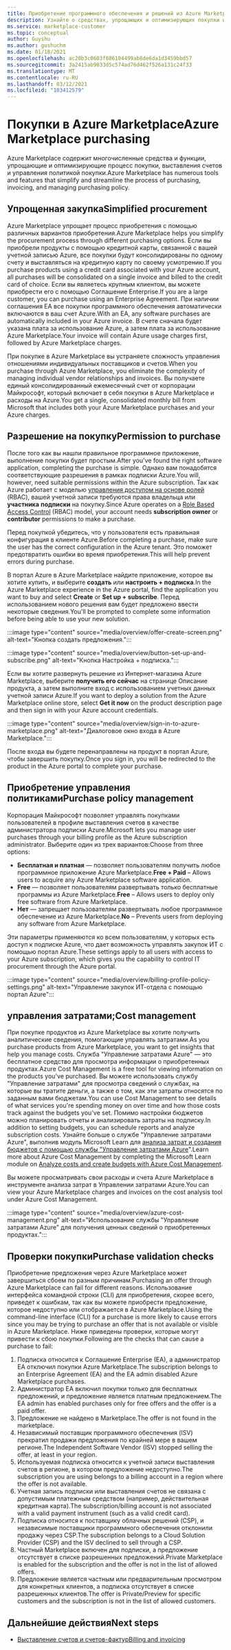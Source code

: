 ```yaml
---
title: Приобретение программного обеспечения и решений из Azure Marketplace
description: Узнайте о средствах, упрощающих и оптимизирующих покупки и управление программным обеспечением в Azure Marketplace.
ms.service: marketplace-customer
ms.topic: conceptual
author: Guyshu
ms.author: gushuchm
ms.date: 01/18/2021
ms.openlocfilehash: ac20b3c0603f886104499ab8de6da1d3459bbd57
ms.sourcegitcommit: 3a2415ab9833d5c574ad76d462f526a131c24f33
ms.translationtype: MT
ms.contentlocale: ru-RU
ms.lasthandoff: 03/12/2021
ms.locfileid: "103412579"
---
```

# <a name="azure-marketplace-purchasing"></a><span data-ttu-id="aace9-103">Покупки в Azure Marketplace</span><span class="sxs-lookup"><span data-stu-id="aace9-103">Azure Marketplace purchasing</span></span>

<span data-ttu-id="aace9-104">Azure Marketplace содержит многочисленные средства и функции, упрощающие и оптимизирующие процесс покупки, выставления счетов и управления политикой покупки.</span><span class="sxs-lookup"><span data-stu-id="aace9-104">Azure Marketplace has numerous tools and features that simplify and streamline the process of purchasing, invoicing, and managing purchasing policy.</span></span>

## <a name="simplified-procurement"></a><span data-ttu-id="aace9-105">Упрощенная закупка</span><span class="sxs-lookup"><span data-stu-id="aace9-105">Simplified procurement</span></span>

<span data-ttu-id="aace9-106">Azure Marketplace упрощает процесс приобретения с помощью различных вариантов приобретения.</span><span class="sxs-lookup"><span data-stu-id="aace9-106">Azure Marketplace helps you simplify the procurement process through different purchasing options.</span></span> <span data-ttu-id="aace9-107">Если вы приобрели продукты с помощью кредитной карты, связанной с вашей учетной записью Azure, все покупки будут консолидированы по одному счету и выставляться на кредитную карту по своему усмотрению.</span><span class="sxs-lookup"><span data-stu-id="aace9-107">If you purchase products using a credit card associated with your Azure account, all purchases will be consolidated on a single invoice and billed to the credit card of choice.</span></span> <span data-ttu-id="aace9-108">Если вы являетесь крупным клиентом, вы можете приобрести его с помощью Соглашение Enterprise.</span><span class="sxs-lookup"><span data-stu-id="aace9-108">If you are a large customer, you can purchase using an Enterprise Agreement.</span></span> <span data-ttu-id="aace9-109">При наличии соглашения EA все покупки программного обеспечения автоматически включаются в ваш счет Azure.</span><span class="sxs-lookup"><span data-stu-id="aace9-109">With an EA, any software purchases are automatically included in your Azure invoice.</span></span> <span data-ttu-id="aace9-110">В счете сначала будет указана плата за использование Azure, а затем плата за использование Azure Marketplace.</span><span class="sxs-lookup"><span data-stu-id="aace9-110">Your invoice will contain Azure usage charges first, followed by Azure Marketplace charges.</span></span>

<span data-ttu-id="aace9-111">При покупке в Azure Marketplace вы устраняете сложность управления отношениями индивидуальных поставщиков и счетов.</span><span class="sxs-lookup"><span data-stu-id="aace9-111">When you purchase through Azure Marketplace, you eliminate the complexity of managing individual vendor relationships and invoices.</span></span> <span data-ttu-id="aace9-112">Вы получаете единый консолидированный ежемесячный счет от корпорации Майкрософт, который включает в себя покупки в Azure Marketplace и расходы на Azure.</span><span class="sxs-lookup"><span data-stu-id="aace9-112">You get a single, consolidated monthly bill from Microsoft that includes both your Azure Marketplace purchases and your Azure charges.</span></span>

## <a name="permission-to-purchase"></a><span data-ttu-id="aace9-113">Разрешение на покупку</span><span class="sxs-lookup"><span data-stu-id="aace9-113">Permission to purchase</span></span>

<span data-ttu-id="aace9-114">После того как вы нашли правильное программное приложение, выполнение покупки будет простым.</span><span class="sxs-lookup"><span data-stu-id="aace9-114">After you've found the right software application, completing the purchase is simple.</span></span> <span data-ttu-id="aace9-115">Однако вам понадобятся соответствующие разрешения в рамках подписки Azure.</span><span class="sxs-lookup"><span data-stu-id="aace9-115">You will, however, need suitable permissions within the Azure subscription.</span></span> <span data-ttu-id="aace9-116">Так как Azure работает с моделью [управления доступом на основе ролей](/azure/role-based-access-control/overview) (RBAC), вашей учетной записи требуются права владельца или **участника** **подписки** на покупку.</span><span class="sxs-lookup"><span data-stu-id="aace9-116">Since Azure operates on a [Role Based Access Control](/azure/role-based-access-control/overview) (RBAC) model, your account needs **subscription owner** or **contributor** permissions to make a purchase.</span></span>

<span data-ttu-id="aace9-117">Перед покупкой убедитесь, что у пользователя есть правильная конфигурация в клиенте Azure.</span><span class="sxs-lookup"><span data-stu-id="aace9-117">Before completing a purchase, make sure the user has the correct configuration in the Azure tenant.</span></span> <span data-ttu-id="aace9-118">Это поможет предотвратить ошибки во время приобретения.</span><span class="sxs-lookup"><span data-stu-id="aace9-118">This will help prevent errors during purchase.</span></span>

<span data-ttu-id="aace9-119">В портал Azure в Azure Marketplace найдите приложение, которое вы хотите купить, и выберите **создать** или **настроить + подписка**.</span><span class="sxs-lookup"><span data-stu-id="aace9-119">In the Azure Marketplace experience in the Azure portal, find the application you want to buy and select **Create** or **Set up + subscribe**.</span></span> <span data-ttu-id="aace9-120">Перед использованием нового решения вам будет предложено ввести некоторые сведения.</span><span class="sxs-lookup"><span data-stu-id="aace9-120">You'll be prompted to complete some information before being able to use your new solution.</span></span>

:::image type="content" source="media/overview/offer-create-screen.png" alt-text="Кнопка создать предложения.":::

:::image type="content" source="media/overview/button-set-up-and-subscribe.png" alt-text="Кнопка Настройка + подписка.":::

<span data-ttu-id="aace9-123">Если вы хотите развернуть решение из Интернет-магазина Azure Marketplace, выберите **получить его сейчас** на странице Описание продукта, а затем выполните вход с использованием учетных данных учетной записи Azure.</span><span class="sxs-lookup"><span data-stu-id="aace9-123">If you want to deploy a solution from the Azure Marketplace online store, select **Get it now** on the product description page and then sign in with your Azure account credentials.</span></span>

:::image type="content" source="media/overview/sign-in-to-azure-marketplace.png" alt-text="Диалоговое окно входа в Azure Marketplace.":::

<span data-ttu-id="aace9-125">После входа вы будете перенаправлены на продукт в портал Azure, чтобы завершить покупку.</span><span class="sxs-lookup"><span data-stu-id="aace9-125">Once you sign in, you will be redirected to the product in the Azure portal to complete your purchase.</span></span>

## <a name="purchase-policy-management"></a><span data-ttu-id="aace9-126">Приобретение управления политиками</span><span class="sxs-lookup"><span data-stu-id="aace9-126">Purchase policy management</span></span>

<span data-ttu-id="aace9-127">Корпорация Майкрософт позволяет управлять покупками пользователей в профиле выставления счетов в качестве администратора подписки Azure.</span><span class="sxs-lookup"><span data-stu-id="aace9-127">Microsoft lets you manage user purchases through your billing profile as the Azure subscription administrator.</span></span> <span data-ttu-id="aace9-128">Выберите один из трех вариантов:</span><span class="sxs-lookup"><span data-stu-id="aace9-128">Choose from three options:</span></span>

- <span data-ttu-id="aace9-129">**Бесплатная и платная** — позволяет пользователям получить любое программное приложение Azure Marketplace.</span><span class="sxs-lookup"><span data-stu-id="aace9-129">**Free + Paid** – Allows users to acquire any Azure Marketplace software application.</span></span>
- <span data-ttu-id="aace9-130">**Free** — позволяет пользователям развертывать только бесплатные программы из Azure Marketplace.</span><span class="sxs-lookup"><span data-stu-id="aace9-130">**Free** – Allows users to deploy only free software from Azure Marketplace.</span></span>
- <span data-ttu-id="aace9-131">**Нет** — запрещает пользователям развертывать любое программное обеспечение из Azure Marketplace.</span><span class="sxs-lookup"><span data-stu-id="aace9-131">**No** – Prevents users from deploying any software from Azure Marketplace.</span></span>

<span data-ttu-id="aace9-132">Эти параметры применяются ко всем пользователям, у которых есть доступ к подписке Azure, что дает возможность управлять закупок ИТ с помощью портал Azure.</span><span class="sxs-lookup"><span data-stu-id="aace9-132">These settings apply to all users with access to your Azure subscription, which gives you the capability to control IT procurement through the Azure portal.</span></span>

:::image type="content" source="media/overview/billing-profile-policy-settings.png" alt-text="Управление закупок ИТ-отдела с помощью портал Azure":::

## <a name="cost-management"></a><span data-ttu-id="aace9-134">управления затратами;</span><span class="sxs-lookup"><span data-stu-id="aace9-134">Cost management</span></span>

<span data-ttu-id="aace9-135">При покупке продуктов из Azure Marketplace вы хотите получить аналитические сведения, помогающие управлять затратами.</span><span class="sxs-lookup"><span data-stu-id="aace9-135">As you purchase products from Azure Marketplace, you want to get insights that help you manage costs.</span></span> <span data-ttu-id="aace9-136">Служба "Управление затратами Azure" — это бесплатное средство для просмотра информации о приобретенных продуктах.</span><span class="sxs-lookup"><span data-stu-id="aace9-136">Azure Cost Management is a free tool for viewing information on the products you've purchased.</span></span> <span data-ttu-id="aace9-137">Вы можете использовать службу "Управление затратами" для просмотра сведений о службах, на которые вы тратите деньги, а также о том, как эти затраты относятся по заданным вами бюджетам.</span><span class="sxs-lookup"><span data-stu-id="aace9-137">You can use Cost Management to see details of what services you're spending money on over time and how those costs track against the budgets you've set.</span></span> <span data-ttu-id="aace9-138">Помимо настройки бюджетов можно планировать отчеты и анализировать затраты на подписку.</span><span class="sxs-lookup"><span data-stu-id="aace9-138">In addition to setting budgets, you can schedule reports and analyze subscription costs.</span></span> <span data-ttu-id="aace9-139">Узнайте больше о службе "Управление затратами Azure", выполнив модуль Microsoft Learn для [анализа затрат и создания бюджетов с помощью службы "Управление затратами Azure](/learn/modules/analyze-costs-create-budgets-azure-cost-management/)".</span><span class="sxs-lookup"><span data-stu-id="aace9-139">Learn more about Azure Cost Management by completing the Microsoft Learn module on [Analyze costs and create budgets with Azure Cost Management](/learn/modules/analyze-costs-create-budgets-azure-cost-management/).</span></span>

<span data-ttu-id="aace9-140">Вы можете просматривать свои расходы и счета Azure Marketplace в инструменте анализа затрат в Управлении затратами Azure.</span><span class="sxs-lookup"><span data-stu-id="aace9-140">You can view your Azure Marketplace charges and invoices on the cost analysis tool under Azure Cost Management.</span></span>

:::image type="content" source="media/overview/azure-cost-management.png" alt-text="Использование службы &quot;Управление затратами Azure&quot; для получения ценных сведений о приобретенных продуктах.":::

## <a name="purchase-validation-checks"></a><span data-ttu-id="aace9-142">Проверки покупки</span><span class="sxs-lookup"><span data-stu-id="aace9-142">Purchase validation checks</span></span>

<span data-ttu-id="aace9-143">Приобретение предложения через Azure Marketplace может завершиться сбоем по разным причинам.</span><span class="sxs-lookup"><span data-stu-id="aace9-143">Purchasing an offer through Azure Marketplace can fail for different reasons.</span></span> <span data-ttu-id="aace9-144">Использование интерфейса командной строки (CLI) для приобретения, скорее всего, приведет к ошибкам, так как вы можете приобрести предложение, которое недоступно или отображается в Azure Marketplace.</span><span class="sxs-lookup"><span data-stu-id="aace9-144">Using the command-line interface (CLI) for a purchase is more likely to cause errors since you may be trying to purchase an offer that is not available or visible in Azure Marketplace.</span></span> <span data-ttu-id="aace9-145">Ниже приведены проверки, которые могут привести к сбою покупки.</span><span class="sxs-lookup"><span data-stu-id="aace9-145">Following are the checks that can cause a purchase to fail:</span></span>

1. <span data-ttu-id="aace9-146">Подписка относится к Соглашение Enterprise (EA), а администратор EA отключил покупки Azure Marketplace.</span><span class="sxs-lookup"><span data-stu-id="aace9-146">The subscription belongs to an Enterprise Agreement (EA) and the EA admin disabled Azure Marketplace purchases.</span></span>
1. <span data-ttu-id="aace9-147">Администратор EA включил покупки только для бесплатных предложений, и предложение является платным предложением.</span><span class="sxs-lookup"><span data-stu-id="aace9-147">The EA admin has enabled purchases only for free offers and the offer is a paid offer.</span></span>
1. <span data-ttu-id="aace9-148">Предложение не найдено в Marketplace.</span><span class="sxs-lookup"><span data-stu-id="aace9-148">The offer is not found in the marketplace.</span></span>
1. <span data-ttu-id="aace9-149">Независимый поставщик программного обеспечения (ISV) прекратил продажи предложения по крайней мере в вашем регионе.</span><span class="sxs-lookup"><span data-stu-id="aace9-149">The Independent Software Vendor (ISV) stopped selling the offer, at least in your region.</span></span>
1. <span data-ttu-id="aace9-150">Используемая подписка относится к учетной записи выставления счетов в регионе, в котором предложение недоступно.</span><span class="sxs-lookup"><span data-stu-id="aace9-150">The subscription you are using belongs to a billing account in a region where the offer is not available.</span></span>
1. <span data-ttu-id="aace9-151">Учетная запись подписки или выставления счетов не связана с допустимым платежным средством (например, действительная кредитная карта).</span><span class="sxs-lookup"><span data-stu-id="aace9-151">The subscription/billing account is not associated with a valid payment instrument (such as a valid credit card).</span></span>
1. <span data-ttu-id="aace9-152">Подписка относится к поставщику облачных решений (CSP), и независимые поставщики программного обеспечения отклонили продажу через CSP.</span><span class="sxs-lookup"><span data-stu-id="aace9-152">The subscription belongs to a Cloud Solution Provider (CSP) and the ISV declined to sell through a CSP.</span></span>
1. <span data-ttu-id="aace9-153">Частный Marketplace включен для подписки, а предложение отсутствует в списке разрешенных предложений.</span><span class="sxs-lookup"><span data-stu-id="aace9-153">Private Marketplace is enabled for the subscription and the offer is not in the list of allowed offers.</span></span>
1. <span data-ttu-id="aace9-154">Предложение является частным или предварительным просмотром для конкретных клиентов, а подписка отсутствует в списке разрешенных клиентов.</span><span class="sxs-lookup"><span data-stu-id="aace9-154">The offer is Private/Preview for specific customers and the subscription is not in the list of allowed customers.</span></span>

## <a name="next-steps"></a><span data-ttu-id="aace9-155">Дальнейшие действия</span><span class="sxs-lookup"><span data-stu-id="aace9-155">Next steps</span></span>

- [<span data-ttu-id="aace9-156">Выставление счетов и счетов-фактур</span><span class="sxs-lookup"><span data-stu-id="aace9-156">Billing and invoicing</span></span>](billing-invoicing.md)